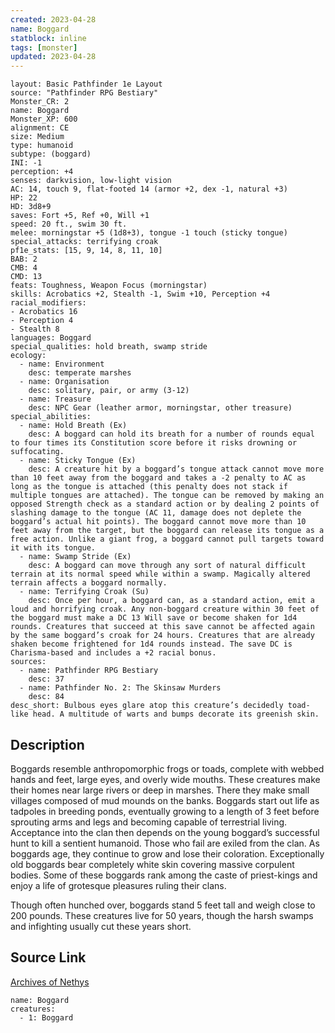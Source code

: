 ```yaml
---
created: 2023-04-28
name: Boggard
statblock: inline
tags: [monster]
updated: 2023-04-28
---
```

```statblock
layout: Basic Pathfinder 1e Layout
source: "Pathfinder RPG Bestiary"
Monster_CR: 2
name: Boggard
Monster_XP: 600
alignment: CE
size: Medium
type: humanoid
subtype: (boggard)
INI: -1
perception: +4
senses: darkvision, low-light vision
AC: 14, touch 9, flat-footed 14 (armor +2, dex -1, natural +3)
HP: 22
HD: 3d8+9
saves: Fort +5, Ref +0, Will +1
speed: 20 ft., swim 30 ft.
melee: morningstar +5 (1d8+3), tongue -1 touch (sticky tongue)
special_attacks: terrifying croak
pf1e_stats: [15, 9, 14, 8, 11, 10]
BAB: 2
CMB: 4
CMD: 13
feats: Toughness, Weapon Focus (morningstar)
skills: Acrobatics +2, Stealth -1, Swim +10, Perception +4
racial_modifiers:
- Acrobatics 16
- Perception 4
- Stealth 8
languages: Boggard
special_qualities: hold breath, swamp stride
ecology:
  - name: Environment
    desc: temperate marshes
  - name: Organisation
    desc: solitary, pair, or army (3-12)
  - name: Treasure
    desc: NPC Gear (leather armor, morningstar, other treasure)
special_abilities:
  - name: Hold Breath (Ex)
    desc: A boggard can hold its breath for a number of rounds equal to four times its Constitution score before it risks drowning or suffocating.
  - name: Sticky Tongue (Ex)
    desc: A creature hit by a boggard’s tongue attack cannot move more than 10 feet away from the boggard and takes a -2 penalty to AC as long as the tongue is attached (this penalty does not stack if multiple tongues are attached). The tongue can be removed by making an opposed Strength check as a standard action or by dealing 2 points of slashing damage to the tongue (AC 11, damage does not deplete the boggard’s actual hit points). The boggard cannot move more than 10 feet away from the target, but the boggard can release its tongue as a free action. Unlike a giant frog, a boggard cannot pull targets toward it with its tongue.
  - name: Swamp Stride (Ex)
    desc: A boggard can move through any sort of natural difficult terrain at its normal speed while within a swamp. Magically altered terrain affects a boggard normally.
  - name: Terrifying Croak (Su)
    desc: Once per hour, a boggard can, as a standard action, emit a loud and horrifying croak. Any non-boggard creature within 30 feet of the boggard must make a DC 13 Will save or become shaken for 1d4 rounds. Creatures that succeed at this save cannot be affected again by the same boggard’s croak for 24 hours. Creatures that are already shaken become frightened for 1d4 rounds instead. The save DC is Charisma-based and includes a +2 racial bonus.
sources:
  - name: Pathfinder RPG Bestiary
    desc: 37
  - name: Pathfinder No. 2: The Skinsaw Murders
    desc: 84
desc_short: Bulbous eyes glare atop this creature’s decidedly toad-like head. A multitude of warts and bumps decorate its greenish skin.
```
## Description
Boggards resemble anthropomorphic frogs or toads, complete with webbed hands and feet, large eyes, and overly wide mouths. These creatures make their homes near large rivers or deep in marshes. There they make small villages composed of mud mounds on the banks. Boggards start out life as tadpoles in breeding ponds, eventually growing to a length of 3 feet before sprouting arms and legs and becoming capable of terrestrial living. Acceptance into the clan then depends on the young boggard’s successful hunt to kill a sentient humanoid. Those who fail are exiled from the clan. As boggards age, they continue to grow and lose their coloration. Exceptionally old boggards bear completely white skin covering massive corpulent bodies. Some of these boggards rank among the caste of priest-kings and enjoy a life of grotesque pleasures ruling their clans.

Though often hunched over, boggards stand 5 feet tall and weigh close to 200 pounds. These creatures live for 50 years, though the harsh swamps and infighting usually cut these years short.
## Source Link
[Archives of Nethys](https://aonprd.com/MonsterDisplay.aspx?ItemName=Boggard)
```encounter-table
name: Boggard
creatures:
  - 1: Boggard
```
